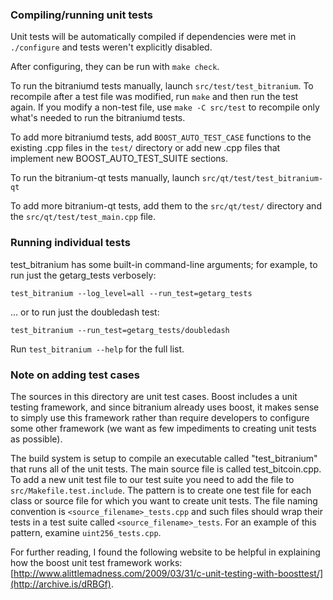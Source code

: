 ### Compiling/running unit tests

Unit tests will be automatically compiled if dependencies were met in `./configure`
and tests weren't explicitly disabled.

After configuring, they can be run with `make check`.

To run the bitraniumd tests manually, launch `src/test/test_bitranium`. To recompile
after a test file was modified, run `make` and then run the test again. If you
modify a non-test file, use `make -C src/test` to recompile only what's needed
to run the bitraniumd tests.

To add more bitraniumd tests, add `BOOST_AUTO_TEST_CASE` functions to the existing
.cpp files in the `test/` directory or add new .cpp files that
implement new BOOST_AUTO_TEST_SUITE sections.

To run the bitranium-qt tests manually, launch `src/qt/test/test_bitranium-qt`

To add more bitranium-qt tests, add them to the `src/qt/test/` directory and
the `src/qt/test/test_main.cpp` file.

### Running individual tests

test_bitranium has some built-in command-line arguments; for
example, to run just the getarg_tests verbosely:

    test_bitranium --log_level=all --run_test=getarg_tests

... or to run just the doubledash test:

    test_bitranium --run_test=getarg_tests/doubledash

Run `test_bitranium --help` for the full list.

### Note on adding test cases

The sources in this directory are unit test cases.  Boost includes a
unit testing framework, and since bitranium already uses boost, it makes
sense to simply use this framework rather than require developers to
configure some other framework (we want as few impediments to creating
unit tests as possible).

The build system is setup to compile an executable called "test_bitranium"
that runs all of the unit tests.  The main source file is called
test_bitcoin.cpp. To add a new unit test file to our test suite you need
to add the file to `src/Makefile.test.include`. The pattern is to create
one test file for each class or source file for which you want to create
unit tests.  The file naming convention is `<source_filename>_tests.cpp`
and such files should wrap their tests in a test suite
called `<source_filename>_tests`. For an example of this pattern,
examine `uint256_tests.cpp`.

For further reading, I found the following website to be helpful in
explaining how the boost unit test framework works:
[http://www.alittlemadness.com/2009/03/31/c-unit-testing-with-boosttest/](http://archive.is/dRBGf).
